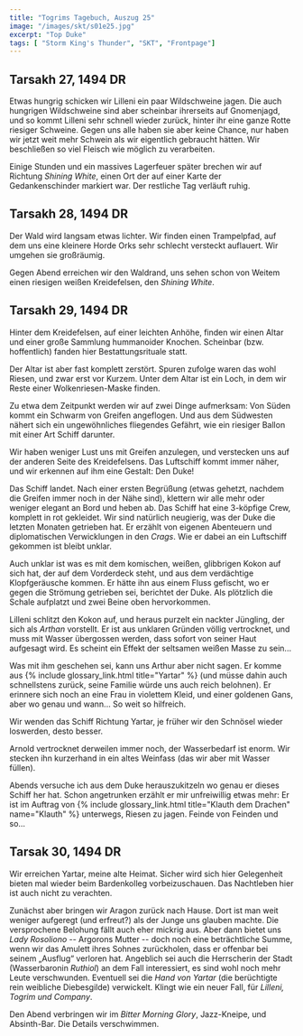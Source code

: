 ```yaml
---
title: "Togrims Tagebuch, Auszug 25"
image: "/images/skt/s01e25.jpg"
excerpt: "Top Duke"
tags: [ "Storm King's Thunder", "SKT", "Frontpage"]
---
```


## Tarsakh 27, 1494 DR

Etwas hungrig schicken wir Lilleni ein paar Wildschweine jagen. Die auch hungrigen Wildschweine sind
aber scheinbar ihrerseits auf Gnomenjagd, und so kommt Lilleni sehr schnell wieder zurück, hinter
ihr eine ganze Rotte riesiger Schweine. Gegen uns alle haben sie aber keine Chance, nur haben wir
jetzt weit mehr Schwein als wir eigentlich gebraucht hätten. Wir beschließen so viel Fleisch wie
möglich zu verarbeiten.

Einige Stunden und ein massives Lagerfeuer später brechen wir auf Richtung *Shining White*, einen
Ort der auf einer Karte der Gedankenschinder markiert war. Der restliche Tag verläuft ruhig.

## Tarsakh 28, 1494 DR

Der Wald wird langsam etwas lichter. Wir finden einen Trampelpfad, auf dem uns eine kleinere
Horde Orks sehr schlecht versteckt auflauert. Wir umgehen sie großräumig.

Gegen Abend erreichen wir den Waldrand, uns sehen schon von Weitem einen riesigen weißen
Kreidefelsen, den *Shining White*.


## Tarsakh 29, 1494 DR

Hinter dem Kreidefelsen, auf einer leichten Anhöhe, finden wir einen Altar und einer große
Sammlung hummanoider Knochen. Scheinbar (bzw. hoffentlich) fanden hier Bestattungsrituale statt.

Der Altar ist aber fast komplett zerstört. Spuren zufolge waren das wohl Riesen, und zwar erst vor
Kurzem. Unter dem Altar ist ein Loch, in dem wir Reste einer Wolkenriesen-Maske finden.

Zu etwa dem Zeitpunkt werden wir auf zwei Dinge aufmerksam: Von Süden kommt ein Schwarm von Greifen
angeflogen. Und aus dem Südwesten nähert sich ein ungewöhnliches fliegendes Gefährt, wie ein
riesiger Ballon mit einer Art Schiff darunter.

Wir haben weniger Lust uns mit Greifen anzulegen, und verstecken uns auf der anderen Seite des
Kreidefelsens. Das Luftschiff kommt immer näher, und wir erkennen auf ihm eine Gestalt: Den Duke!

Das Schiff landet. Nach einer ersten Begrüßung (etwas gehetzt, nachdem die Greifen immer noch in der
Nähe sind), klettern wir alle mehr oder weniger elegant an Bord und heben ab. Das Schiff hat eine
3-köpfige Crew, komplett in rot gekleidet. Wir sind natürlich neugierig, was der Duke die letzten
Monaten getrieben hat. Er erzählt von eigenen Abenteuern und diplomatischen Verwicklungen in den
*Crags*.  Wie er dabei an ein Luftschiff gekommen ist bleibt unklar.

Auch unklar ist was es mit dem komischen, weißen, glibbrigen Kokon auf sich hat, der auf dem
Vorderdeck steht, und aus dem verdächtige Klopfgeräusche kommen. Er hätte ihn aus einem Fluss
gefischt, wo er gegen die Strömung getrieben sei, berichtet der Duke. Als plötzlich die Schale
aufplatzt und zwei Beine oben hervorkommen.

Lilleni schlitzt den Kokon auf, und heraus purzelt ein nackter Jüngling, der sich als *Arthan*
vorstellt. Er ist aus unklaren Gründen völlig vertrocknet, und muss mit Wasser übergossen werden,
dass sofort von seiner Haut aufgesagt wird. Es scheint ein Effekt der seltsamen weißen Masse zu
sein...

Was mit ihm geschehen sei, kann uns Arthur aber nicht sagen. Er komme aus {% include
glossary_link.html title="Yartar" %} (und müsse dahin auch schnellstens zurück, seine Familie
würde uns auch reich belohnen). Er erinnere sich noch an eine Frau in violettem Kleid, und einer
goldenen Gans, aber wo genau und wann... So weit so hilfreich.

Wir wenden das Schiff Richtung Yartar, je früher wir den Schnösel wieder loswerden, desto besser.

Arnold vertrocknet derweilen immer noch, der Wasserbedarf ist enorm. Wir stecken ihn kurzerhand in
ein altes Weinfass (das wir aber mit Wasser füllen).

Abends versuche ich aus dem Duke herauszukitzeln wo genau er dieses Schiff her hat. Schon
angetrunken erzählt er mir unfreiwillig etwas mehr: Er ist im Auftrag von {% include
glossary_link.html title="Klauth dem Drachen" name="Klauth" %} unterwegs, Riesen zu jagen. Feinde
von Feinden und so...

## Tarsak 30, 1494 DR

Wir erreichen Yartar, meine alte Heimat. Sicher wird sich hier Gelegenheit bieten mal wieder beim
Bardenkolleg vorbeizuschauen. Das Nachtleben hier ist auch nicht zu verachten.

Zunächst aber bringen wir Aragon zurück nach Hause. Dort ist man weit weniger aufgeregt (und
erfreut?) als der Junge uns glauben machte. Die versprochene Belohung fällt auch eher mickrig
aus. Aber dann bietet uns *Lady Rosoliono* -- Argorons Mutter -- doch noch eine beträchtliche Summe,
wenn wir das Amulett ihres Sohnes zurückholen, dass er offenbar bei seinem „Ausflug“ verloren hat.
Angeblich sei auch die Herrscherin der Stadt (Wasserbaronin *Ruthiol*) an dem Fall interessiert, es
sind wohl noch mehr Leute verschwunden. Eventuell sei die *Hand von Yartar* (die berüchtigte rein
weibliche Diebesgilde) verwickelt. Klingt wie ein neuer Fall, für *Lilleni, Togrim und Company*.

Den Abend verbringen wir im *Bitter Morning Glory*, Jazz-Kneipe, und Absinth-Bar. Die Details
verschwimmen.

